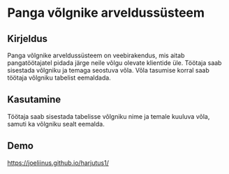 # Panga võlgnike arveldussüsteem

## Kirjeldus

Panga võlgnike arveldussüsteem on veebirakendus, mis aitab pangatöötajatel pidada järge neile võlgu olevate klientide üle. Töötaja saab sisestada võlgniku ja temaga seostuva võla. Võla tasumise korral saab töötaja võlgniku tabelist eemaldada.

## Kasutamine

Töötaja saab sisestada tabelisse võlgniku nime ja temale kuuluva võla, samuti ka võlgniku sealt eemalda.

## Demo

https://joeliinus.github.io/harjutus1/
